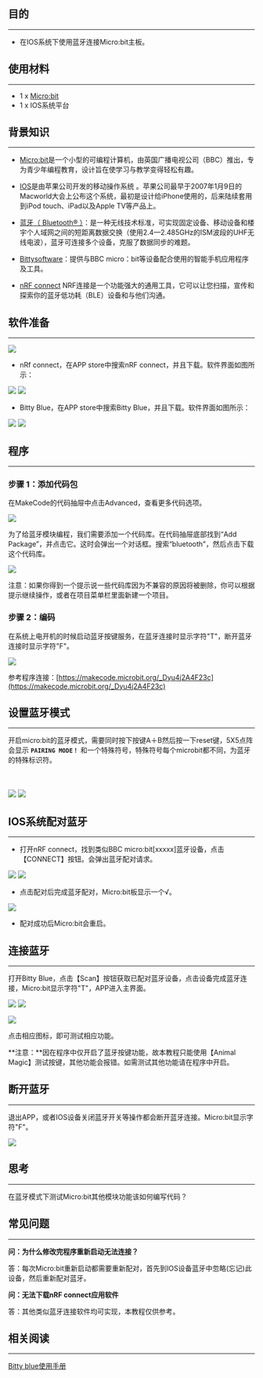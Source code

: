 
## 目的
---

- 在IOS系统下使用蓝牙连接Micro:bit主板。

## 使用材料
---

- 1 x [Micro:bit](https://www.elecfreaks.com/estore/micro-bit-board-with-battery-holder-kit-836.html)
- 1 x IOS系统平台

## 背景知识
---

- [Micro:bit](http://microbit.org/)是一个小型的可编程计算机，由英国广播电视公司（BBC）推出，专为青少年编程教育，设计旨在使学习与教学变得轻松有趣。

- [IOS](https://baike.baidu.com/item/iOS/45705#viewPageContent)是由苹果公司开发的移动操作系统 。苹果公司最早于2007年1月9日的Macworld大会上公布这个系统，最初是设计给iPhone使用的，后来陆续套用到iPod touch、iPad以及Apple TV等产品上。

- [蓝牙（ Bluetooth® ）](https://baike.baidu.com/item/%E8%93%9D%E7%89%99/102670?fr=aladdin)：是一种无线技术标准，可实现固定设备、移动设备和楼宇个人域网之间的短距离数据交换（使用2.4—2.485GHz的ISM波段的UHF无线电波），蓝牙可连接多个设备，克服了数据同步的难题。

- [Bittysoftware](http://www.bittysoftware.com/index.html)：提供与BBC micro：bit等设备配合使用的智能手机应用程序及工具。

- [nRF connect](http://www.nordicsemi.com/chi_simple) NRF连接是一个功能强大的通用工具，它可以让您扫描，宣传和探索你的蓝牙低功耗（BLE）设备和与他们沟通。

## 软件准备
---

![](https://i.imgur.com/aX7znnU.png)

- nRf connect，在APP store中搜索nRF connect，并且下载。软件界面如图所示： 

![](https://i.imgur.com/5c16XJv.png) ![](https://i.imgur.com/nHKuD86.png)

-  Bitty Blue，在APP store中搜索Bitty Blue，并且下载。软件界面如图所示：

![](https://i.imgur.com/VFrFti5.png) ![](https://i.imgur.com/hmym0Xv.png)

## 程序
---
### 步骤 1：添加代码包
在MakeCode的代码抽屉中点击Advanced，查看更多代码选项。

![](https://i.imgur.com/LjMR5IU.png)

为了给蓝牙模块编程，我们需要添加一个代码库。在代码抽屉底部找到“Add Package”，并点击它。这时会弹出一个对话框。搜索“bluetooth"，然后点击下载这个代码库。

![](https://i.imgur.com/ZNxv964.png)

注意：如果你得到一个提示说一些代码库因为不兼容的原因将被删除，你可以根据提示继续操作，或者在项目菜单栏里面新建一个项目。

### 步骤 2：编码

在系统上电开机的时候启动蓝牙按键服务，在蓝牙连接时显示字符"T"，断开蓝牙连接时显示字符"F"。

![](https://i.imgur.com/WmMlkNr.png)

参考程序连接：[https://makecode.microbit.org/_Dyu4j2A4F23c](https://makecode.microbit.org/_Dyu4j2A4F23c)

## 设置蓝牙模式
---

开启micro:bit的蓝牙模式，需要同时按下按键A＋B然后按一下reset键，5X5点阵会显示 **`PAIRING MODE！`** 和一个特殊符号，特殊符号每个microbit都不同，为蓝牙的特殊标识符。
<br></br>
<br></br>
![](https://i.imgur.com/hlt1jqD.jpg) ![](https://i.imgur.com/aqmIAwY.jpg)

## IOS系统配对蓝牙
---

- 打开nRF connect，找到类似BBC micro:bit[xxxxx]蓝牙设备，点击【CONNECT】按钮。会弹出蓝牙配对请求。

![](https://i.imgur.com/QinTNv6.png) ![](https://i.imgur.com/K2Xbila.png)

- 点击配对后完成蓝牙配对，Micro:bit板显示一个√。

![](https://i.imgur.com/pbSFZZ8.jpg)

- 配对成功后Micro:bit会重启。

## 连接蓝牙
---

打开Bitty Blue，点击【Scan】按钮获取已配对蓝牙设备，点击设备完成蓝牙连接，Micro:bit显示字符"T"，APP进入主界面。

![](https://i.imgur.com/i9mucj8.png) ![](https://i.imgur.com/0KauZdY.png)

![](https://i.imgur.com/8YJdwQG.jpg)


点击相应图标，即可测试相应功能。

**注意：**因在程序中仅开启了蓝牙按键功能，故本教程只能使用【Animal Magic】测试按键，其他功能会报错。如需测试其他功能请在程序中开启。

## 断开蓝牙
---

退出APP，或者IOS设备关闭蓝牙开关等操作都会断开蓝牙连接。Micro:bit显示字符"F"。

![](https://i.imgur.com/jcv7YrD.jpg)


## 思考
---

在蓝牙模式下测试Micro:bit其他模块功能该如何编写代码？

## 常见问题
---

**问：为什么修改完程序重新启动无法连接？**

答：每次Micro:bit重新启动都需要重新配对，首先到IOS设备蓝牙中忽略(忘记)此设备，然后重新配对蓝牙。

**问：无法下载nRF connect应用软件**

答：其他类似蓝牙连接软件均可实现，本教程仅供参考。


## 相关阅读  
---

[Bitty blue使用手册](http://www.bittysoftware.com/apps/bitty_blue.html)
